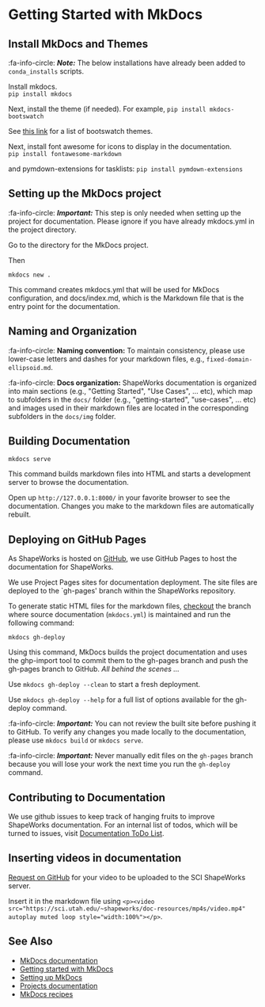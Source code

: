 # Getting Started with MkDocs

## Install MkDocs and Themes 

:fa-info-circle: _**Note:**_ The below installations have already been added to `conda_installs` scripts.

Install mkdocs.  
`pip install mkdocs`

Next, install the theme (if needed). 
For example, `pip install mkdocs-bootswatch`

See [this link](https://mkdocs.github.io/mkdocs-bootswatch/) for a list of bootswatch themes.    


Next, install font awesome for icons to display in the documentation.   
`pip install fontawesome-markdown`

and pymdown-extensions for tasklists:
`pip install pymdown-extensions`


## Setting up the MkDocs project

:fa-info-circle: _**Important:**_ This step is only needed when setting up the project for documentation. Please ignore if you have already mkdocs.yml in the project directory.

Go to the directory for the MkDocs project.   

Then    

`mkdocs new .`

This command creates mkdocs.yml that will be used for MkDocs configuration, and docs/index.md, which is the Markdown file that is the entry point for the documentation.

## Naming and Organization

:fa-info-circle: **Naming convention:** To maintain consistency, please use lower-case letters and dashes for your markdown files, e.g., `fixed-domain-ellipsoid.md`.  

:fa-info-circle: **Docs organization:** ShapeWorks documentation is organized into main sections (e.g., "Getting Started", "Use Cases", ... etc), which map to subfolders in the `docs/` folder (e.g., "getting-started", "use-cases", ... etc) and images used in their markdown files are located in the corresponding subfolders in the `docs/img` folder.

## Building Documentation
  
`mkdocs serve`

This command builds markdown files into HTML and starts a development server to browse the documentation. 

Open up `http://127.0.0.1:8000/` in your favorite browser to see the documentation. Changes you make to the markdown files are automatically rebuilt.

## Deploying on GitHub Pages

As ShapeWorks is hosted on [GitHub](https://github.com/SCIInstitute/ShapeWorks), we use GitHub Pages to host the documentation for ShapeWorks. 

We use Project Pages sites for documentation deployment. The site files are deployed to the `gh-pages' branch within the ShapeWorks repository.

To generate static HTML files for the markdown files, [checkout](build.md#clone-source) the branch where source documentation (`mkdocs.yml`) is maintained and run the following command:

`mkdocs gh-deploy`

Using this command, MkDocs builds the project documentation and uses the ghp-import tool to commit them to the gh-pages branch and push the gh-pages branch to GitHub. *All behind the scenes ...*

Use `mkdocs gh-deploy --clean` to start a fresh deployment.   

Use `mkdocs gh-deploy --help` for a full list of options available for the gh-deploy command.

:fa-info-circle: _**Important:**_ You can not review the built site before pushing it to GitHub. To verify any changes you made locally to the documentation, please use ``mkdocs build`` or `mkdocs serve`.  
 
:fa-info-circle: _**Important:**_ Never manually edit files on the `gh-pages` branch because you will lose your work the next time you run the `gh-deploy` command.

## Contributing to Documentation

We use github issues to keep track of hanging fruits to improve ShapeWorks documentation. For an internal list of todos, which will be turned to issues, visit [Documentation ToDo List](../todo.md).

## Inserting videos in documentation

[Request on GitHub](https://github.com/SCIInstitute/ShapeWorks/issues/new) for your video to be uploaded to the SCI ShapeWorks server.

Insert it in the markdown file using `<p><video src="https://sci.utah.edu/~shapeworks/doc-resources/mp4s/video.mp4" autoplay muted loop style="width:100%"></p>`.

## See Also
- [MkDocs documentation](https://mkdocs.readthedocs.io/en/stable/)
- [Getting started with MkDocs](https://docs.readthedocs.io/en/stable/intro/getting-started-with-mkdocs.html)
- [Setting up MkDocs](https://mikedemaso.com/tech/2019-06-20-setting-up-mkdocs/)
- [Projects documentation](https://netgen.io/blog/the-most-overlooked-part-in-software-development-writing-project-documentation)
- [MkDocs recipes](https://github.com/mkdocs/mkdocs/wiki/MkDocs-Recipes)

